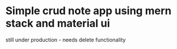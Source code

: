 # Simple crud note app using mern stack and material ui

still under production - needs delete functionality
